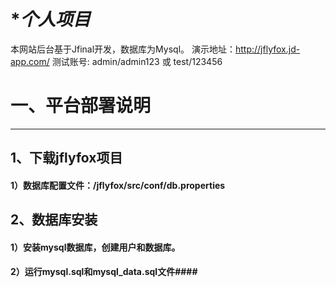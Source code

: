# **个人项目* #

本网站后台基于Jfinal开发，数据库为Mysql。
演示地址：http://jflyfox.jd-app.com/
测试账号: admin/admin123 或 test/123456 

# 一、平台部署说明 #
------------------------
## **1、下载jflyfox项目** ##
#### 1）数据库配置文件：/jflyfox/src/conf/db.properties ####

## **2、数据库安装** ##
#### 1）安装mysql数据库，创建用户和数据库。 ####
#### 2）运行mysql.sql和mysql_data.sql文件####

